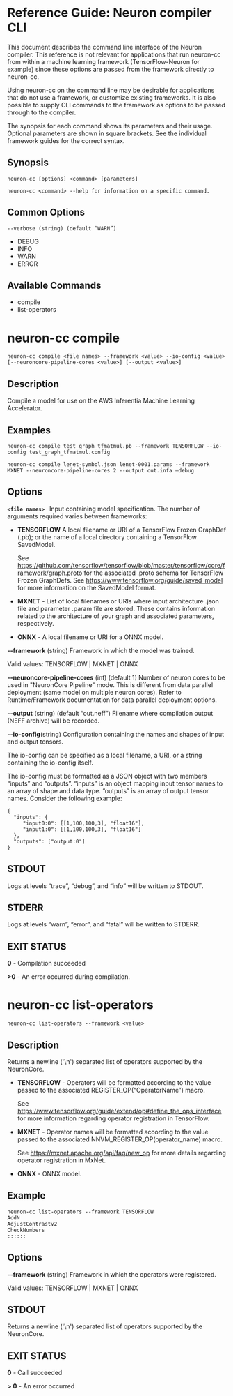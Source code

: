 # Reference Guide: Neuron compiler CLI 

This document describes the command line interface of the Neuron compiler. This reference is not relevant for applications that run neuron-cc from within a machine learning framework (TensorFlow-Neuron for example) since these options are passed from the framework directly to neuron-cc. 

Using neuron-cc on the command line may be desirable for applications that do not use a framework, or customize existing frameworks. It is also possible to supply CLI commands to the framework as options to be passed through to the compiler. 

The synopsis for each command shows its parameters and their usage. Optional parameters are shown in square brackets. See the individual framework guides for the correct syntax. 


## Synopsis

```
neuron-cc [options] <command> [parameters] 
```

```
neuron-cc <command> --help for information on a specific command. 
```


## Common Options

```
--verbose (string) (default “WARN”) 
``` 

* DEBUG
* INFO
* WARN
* ERROR


## Available Commands

* compile
* list-operators


# neuron-cc compile

```
neuron-cc compile <file names> --framework <value> --io-config <value> [--neuroncore-pipeline-cores <value>] [--output <value>]
```

## Description

Compile a model for use on the AWS Inferentia Machine Learning Accelerator.

## Examples

```
neuron-cc compile test_graph_tfmatmul.pb --framework TENSORFLOW --io-config test_graph_tfmatmul.config
```

```
neuron-cc compile lenet-symbol.json lenet-0001.params --framework MXNET --neuroncore-pipeline-cores 2 --output out.infa —debug
```

## Options

**```<file names> ```**
Input containing model specification. The number of arguments required varies between frameworks:

* **TENSORFLOW** A local filename or URI of a TensorFlow Frozen GraphDef (.pb); or the name of a local directory containing a TensorFlow SavedModel.
    
    See https://github.com/tensorflow/tensorflow/blob/master/tensorflow/core/framework/graph.proto for the associated .proto schema for TensorFlow Frozen GraphDefs. See https://www.tensorflow.org/guide/saved_model for more information on the SavedModel format.
* **MXNET** - List of local filenames or URIs where input architecture .json file and parameter .param file are stored. These contains information related to the architecture of your graph and associated parameters, respectively.
* **ONNX** - A local filename or URI for a ONNX model.

**--framework** (string)
Framework in which the model was trained. 

Valid values: TENSORFLOW | MXNET | ONNX

**--neuroncore-pipeline-cores** (int) (default 1)
Number of neuron cores to be used in "NeuronCore
Pipeline" mode. This is different from data parallel
deployment (same model on multiple neuron cores).
Refer to Runtime/Framework documentation for data
parallel deployment options.

**--output** (string) (default “out.neff”)
Filename where compilation output (NEFF archive) will be recorded.

**--io-config**(string) 
Configuration containing the names and shapes of input and output tensors.

The io-config can be specified as a local filename, a URI, or a string containing the io-config itself.

The io-config must be formatted as a JSON object with two members “inputs” and “outputs”. “inputs” is an object mapping input tensor names to an array of shape and data type. “outputs” is an array of output tensor names. Consider the following example:


```
{
  "inputs": {
     "input0:0": [[1,100,100,3], "float16"],
     "input1:0": [[1,100,100,3], "float16"]
  },
  "outputs": ["output:0"]
}
```

## STDOUT

Logs at levels “trace”, “debug”, and “info” will be written to STDOUT.

## STDERR

Logs at levels “warn”, “error”, and “fatal” will be written to STDERR.

## EXIT STATUS

**0** - Compilation succeeded

**>0** - An error occurred during compilation.

# neuron-cc list-operators

```
neuron-cc list-operators --framework <value>
```

## Description

Returns a newline ('\n') separated list of operators supported by the NeuronCore.


* **TENSORFLOW** - Operators will be formatted according to the value passed to the associated REGISTER_OP(“OperatorName”) macro. 
    
    See https://www.tensorflow.org/guide/extend/op#define_the_ops_interface for more information regarding operator registration in TensorFlow.
    
* **MXNET** - Operator names will be formatted according to the value passed to the associated NNVM_REGISTER_OP(operator_name) macro. 
    
    See https://mxnet.apache.org/api/faq/new_op for more details regarding operator registration in MxNet.
    
* **ONNX** - ONNX model.

## Example

```
neuron-cc list-operators --framework TENSORFLOW
AddN
AdjustContrastv2
CheckNumbers
::::::
```

## Options

**--framework** (string)
Framework in which the operators were registered.  

Valid values: TENSORFLOW | MXNET | ONNX

## STDOUT

Returns a newline ('\n') separated list of operators supported by the NeuronCore.

## EXIT STATUS

**0** - Call succeeded

**> 0** - An error occurred


